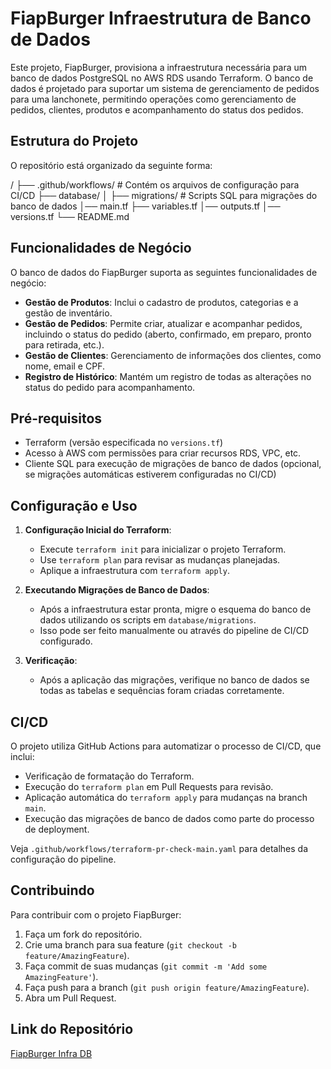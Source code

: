 # FiapBurger Infraestrutura de Banco de Dados

Este projeto, FiapBurger, provisiona a infraestrutura necessária para um banco de dados PostgreSQL no AWS RDS usando Terraform. O banco de dados é projetado para suportar um sistema de gerenciamento de pedidos para uma lanchonete, permitindo operações como gerenciamento de pedidos, clientes, produtos e acompanhamento do status dos pedidos.

## Estrutura do Projeto

O repositório está organizado da seguinte forma:

/
├── .github/workflows/ # Contém os arquivos de configuração para CI/CD
├── database/
│ ├── migrations/ # Scripts SQL para migrações do banco de dados
│── main.tf
├── variables.tf
│── outputs.tf
│── versions.tf
└── README.md

## Funcionalidades de Negócio

O banco de dados do FiapBurger suporta as seguintes funcionalidades de negócio:

- **Gestão de Produtos**: Inclui o cadastro de produtos, categorias e a gestão de inventário.
- **Gestão de Pedidos**: Permite criar, atualizar e acompanhar pedidos, incluindo o status do pedido (aberto, confirmado, em preparo, pronto para retirada, etc.).
- **Gestão de Clientes**: Gerenciamento de informações dos clientes, como nome, email e CPF.
- **Registro de Histórico**: Mantém um registro de todas as alterações no status do pedido para acompanhamento.

## Pré-requisitos

- Terraform (versão especificada no `versions.tf`)
- Acesso à AWS com permissões para criar recursos RDS, VPC, etc.
- Cliente SQL para execução de migrações de banco de dados (opcional, se migrações automáticas estiverem configuradas no CI/CD)

## Configuração e Uso

1. **Configuração Inicial do Terraform**:
    - Execute `terraform init` para inicializar o projeto Terraform.
    - Use `terraform plan` para revisar as mudanças planejadas.
    - Aplique a infraestrutura com `terraform apply`.

2. **Executando Migrações de Banco de Dados**:
    - Após a infraestrutura estar pronta, migre o esquema do banco de dados utilizando os scripts em `database/migrations`.
    - Isso pode ser feito manualmente ou através do pipeline de CI/CD configurado.

3. **Verificação**:
    - Após a aplicação das migrações, verifique no banco de dados se todas as tabelas e sequências foram criadas corretamente.

## CI/CD

O projeto utiliza GitHub Actions para automatizar o processo de CI/CD, que inclui:

- Verificação de formatação do Terraform.
- Execução do `terraform plan` em Pull Requests para revisão.
- Aplicação automática do `terraform apply` para mudanças na branch `main`.
- Execução das migrações de banco de dados como parte do processo de deployment.

Veja `.github/workflows/terraform-pr-check-main.yaml` para detalhes da configuração do pipeline.

## Contribuindo

Para contribuir com o projeto FiapBurger:

1. Faça um fork do repositório.
2. Crie uma branch para sua feature (`git checkout -b feature/AmazingFeature`).
3. Faça commit de suas mudanças (`git commit -m 'Add some AmazingFeature'`).
4. Faça push para a branch (`git push origin feature/AmazingFeature`).
5. Abra um Pull Request.


## Link do Repositório

[FiapBurger Infra DB](https://github.com/FiapBurger/fiap-burger-infra-db)
